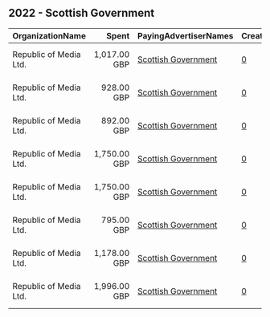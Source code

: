 ## 2022 - Scottish Government 
|OrganizationName|Spent|PayingAdvertiserNames|CreativeUrls|Impressions|Genders|AgeBrackets|CountryCodes|BillingAddresses|CandidateBallotInformation|
|:---|---:|:---|:---|---:|:---|:---|:---|:---|:---|
|Republic of Media Ltd.|1,017.00 GBP|[Scottish Government](2022/Scottish_Government.md)|[0](https://www.snap.com/political-ads/asset/8ea2d5ac49a92c11dd01b0da8bdde357c368bf1047bd2b70ecf7cba9be35d945?mediaType=mp4)|155,185|MALE|18-44|united kingdom|"4th Floor, Nova House,Edinburgh,EH3 9QQ,GB"||
|Republic of Media Ltd.|928.00 GBP|[Scottish Government](2022/Scottish_Government.md)|[0](https://www.snap.com/political-ads/asset/2e191309efd1868d82ab1247be788ada2745df6e8afa484ef26d0bd1138b7b2b?mediaType=jpg)|642,597||18-25|united kingdom|"4th Floor, Nova House,Edinburgh,EH3 9QQ,GB"||
|Republic of Media Ltd.|892.00 GBP|[Scottish Government](2022/Scottish_Government.md)|[0](https://www.snap.com/political-ads/asset/f93c3e5753cfa02799d6419fe6b79e7eb8da37bd0aa099ccdc181a0dea07a109?mediaType=jpg)|618,273||18-25|united kingdom|"4th Floor, Nova House,Edinburgh,EH3 9QQ,GB"||
|Republic of Media Ltd.|1,750.00 GBP|[Scottish Government](2022/Scottish_Government.md)|[0](https://www.snap.com/political-ads/asset/13784953088a48d54daeef212db1f264ee74711cf21bff0135bd37f3cc5d7ee3?mediaType=mp4)|309,579||18+|united kingdom|"4th Floor, Nova House,Edinburgh,EH3 9QQ,GB"||
|Republic of Media Ltd.|1,750.00 GBP|[Scottish Government](2022/Scottish_Government.md)|[0](https://www.snap.com/political-ads/asset/1ba42a31070cca3e6ae4038bed4eb5f7cfc455c1ca97e4d48a05b81beee1e552?mediaType=mp4)|302,357||18+|united kingdom|"4th Floor, Nova House,Edinburgh,EH3 9QQ,GB"||
|Republic of Media Ltd.|795.00 GBP|[Scottish Government](2022/Scottish_Government.md)|[0](https://www.snap.com/political-ads/asset/f5d33cdee850c0d59528767a091339e4b403a3f4f1f5f1ba9468253182af50b4?mediaType=jpg)|550,231||18-25|united kingdom|"4th Floor, Nova House,Edinburgh,EH3 9QQ,GB"||
|Republic of Media Ltd.|1,178.00 GBP|[Scottish Government](2022/Scottish_Government.md)|[0](https://www.snap.com/political-ads/asset/48b1fac20e55d65e759c98e6e64d2182d5a59e59be53e16e238986f565cb2463?mediaType=mp4)|217,893|FEMALE|18-44|united kingdom|"4th Floor, Nova House,Edinburgh,EH3 9QQ,GB"||
|Republic of Media Ltd.|1,996.00 GBP|[Scottish Government](2022/Scottish_Government.md)|[0](https://www.snap.com/political-ads/asset/0890cc2bad1771780ce168cf1c148b7a9cd28b3110b7400352d39b73a98726e6?mediaType=mp4)|232,349||16-17|united kingdom|"4th Floor, Nova House,Edinburgh,EH3 9QQ,GB"||
